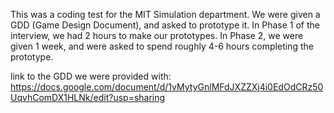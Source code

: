 This was a coding test for the MIT Simulation department. We were given a GDD (Game Design Document), and asked to prototype it. In Phase 1 of the interview, we had 2 hours to make our prototypes. In Phase 2, we were given 1 week, and were asked to spend roughly 4-6 hours completing the prototype.

link to the GDD we were provided with: https://docs.google.com/document/d/1vMytyGnlMFdJXZZXj4i0EdOdCRz50UqvhComDX1HLNk/edit?usp=sharing
